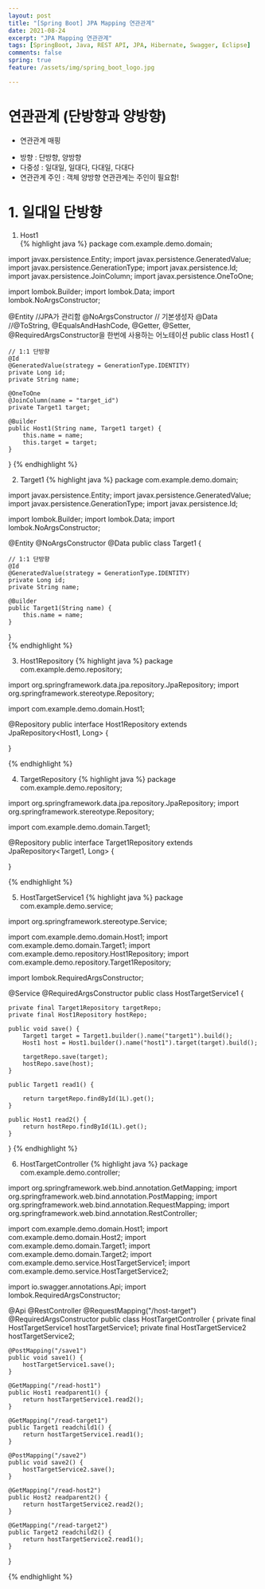 ```yaml
---
layout: post
title: "[Spring Boot] JPA Mapping 연관관계"
date: 2021-08-24
excerpt: "JPA Mapping 연관관계"
tags: [SpringBoot, Java, REST API, JPA, Hibernate, Swagger, Eclipse]
comments: false
spring: true
feature: /assets/img/spring_boot_logo.jpg

---
```




# 연관관계 (단방향과 양방향)

* 연관관계 매핑 
- 방향 : 단방향, 양방향
- 다중성 : 일대일, 일대다, 다대일, 다대다
- 연관관계 주인 : 객체 양방향 연관관계는 주인이 필요함! 

# 1. 일대일 단방향 

1. Host1  
{% highlight java %}
package com.example.demo.domain;

import javax.persistence.Entity;
import javax.persistence.GeneratedValue;
import javax.persistence.GenerationType;
import javax.persistence.Id;
import javax.persistence.JoinColumn;
import javax.persistence.OneToOne;

import lombok.Builder;
import lombok.Data;
import lombok.NoArgsConstructor;

@Entity				//JPA가 관리함
@NoArgsConstructor	// 기본생성자
@Data				//@ToString, @EqualsAndHashCode, @Getter, @Setter, @RequiredArgsConstructor을 한번에 사용하는 어노테이션
public class Host1 {

	// 1:1 단방향
	@Id
	@GeneratedValue(strategy = GenerationType.IDENTITY)
	private Long id;
	private String name;

	@OneToOne
	@JoinColumn(name = "target_id")
	private Target1 target;

	@Builder
	public Host1(String name, Target1 target) {
		this.name = name;
		this.target = target;
	}

} 
{% endhighlight %}

2. Target1 
{% highlight java %}
package com.example.demo.domain;

import javax.persistence.Entity;
import javax.persistence.GeneratedValue;
import javax.persistence.GenerationType;
import javax.persistence.Id;

import lombok.Builder;
import lombok.Data;
import lombok.NoArgsConstructor;

@Entity
@NoArgsConstructor
@Data
public class Target1 {

	// 1:1 단방향
	@Id
	@GeneratedValue(strategy = GenerationType.IDENTITY)
	private Long id;
	private String name;

	@Builder
	public Target1(String name) {
		this.name = name;
	}
}  
{% endhighlight %}

3. Host1Repository
{% highlight java %}
package com.example.demo.repository;

import org.springframework.data.jpa.repository.JpaRepository;
import org.springframework.stereotype.Repository;

import com.example.demo.domain.Host1;

@Repository
public interface Host1Repository extends JpaRepository<Host1, Long> {

}

{% endhighlight %}

4. TargetRepository
{% highlight java %}
package com.example.demo.repository;

import org.springframework.data.jpa.repository.JpaRepository;
import org.springframework.stereotype.Repository;

import com.example.demo.domain.Target1;

@Repository
public interface Target1Repository extends JpaRepository<Target1, Long> {

}

{% endhighlight %}

5. HostTargetService1
{% highlight java %}
package com.example.demo.service;

import org.springframework.stereotype.Service;

import com.example.demo.domain.Host1;
import com.example.demo.domain.Target1;
import com.example.demo.repository.Host1Repository;
import com.example.demo.repository.Target1Repository;

import lombok.RequiredArgsConstructor;

@Service
@RequiredArgsConstructor
public class HostTargetService1 {

	private final Target1Repository targetRepo;
	private final Host1Repository hostRepo;

	public void save() {
		Target1 target = Target1.builder().name("target1").build();
		Host1 host = Host1.builder().name("host1").target(target).build();

		targetRepo.save(target);
		hostRepo.save(host);
	}

	public Target1 read1() {

		return targetRepo.findById(1L).get();
	}

	public Host1 read2() {
		return hostRepo.findById(1L).get();
	}
}
{% endhighlight %}

6. HostTargetController
{% highlight java %}
package com.example.demo.controller;

import org.springframework.web.bind.annotation.GetMapping;
import org.springframework.web.bind.annotation.PostMapping;
import org.springframework.web.bind.annotation.RequestMapping;
import org.springframework.web.bind.annotation.RestController;

import com.example.demo.domain.Host1;
import com.example.demo.domain.Host2;
import com.example.demo.domain.Target1;
import com.example.demo.domain.Target2;
import com.example.demo.service.HostTargetService1;
import com.example.demo.service.HostTargetService2;

import io.swagger.annotations.Api;
import lombok.RequiredArgsConstructor;

@Api
@RestController
@RequestMapping("/host-target")
@RequiredArgsConstructor
public class HostTargetController {
	private final HostTargetService1 hostTargetService1;
	private final HostTargetService2 hostTargetService2;

	@PostMapping("/save1")
	public void save1() {
		hostTargetService1.save();
	}

	@GetMapping("/read-host1")
	public Host1 readparent1() {
		return hostTargetService1.read2();
	}

	@GetMapping("/read-target1")
	public Target1 readchild1() {
		return hostTargetService1.read1();
	}

	@PostMapping("/save2")
	public void save2() {
		hostTargetService2.save();
	}

	@GetMapping("/read-host2")
	public Host2 readparent2() {
		return hostTargetService2.read2();
	}

	@GetMapping("/read-target2")
	public Target2 readchild2() {
		return hostTargetService2.read1();
	}
}

{% endhighlight %}

